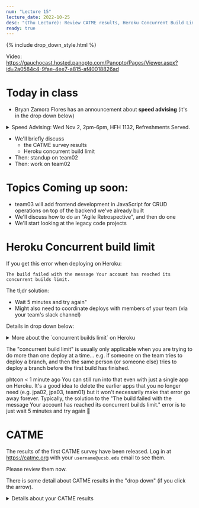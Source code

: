 ```yaml
---
num: "Lecture 15"
lecture_date: 2022-10-25
desc: "(Thu Lecture): Review CATME results, Heroku Concurrent Build Limit, Continue work on team02"
ready: true
---
```


{% include drop_down_style.html %}

Video: <https://gauchocast.hosted.panopto.com/Panopto/Pages/Viewer.aspx?id=2a0584c4-9fae-4ee7-a815-af40018826ad>

# Today in class

* Bryan Zamora Flores has an announcement about **speed advising** (it's in the drop down below)

<details>
  
<summary>
Speed Advising: Wed Nov 2, 2pm-6pm, HFH 1132, Refreshments Served.
</summary>


<img src="https://user-images.githubusercontent.com/1119017/198417166-47e30cec-0c79-4cae-9574-0cb73d590997.jpg" alt="speed advising flyer" width="500" />
  
</details>

* We'll briefly discuss 
  - the CATME survey results
  - Heroku concurrent build limit
* Then: standup on team02
* Then: work on team02

# Topics Coming up soon:

* team03 will add frontend development in JavaScript for CRUD operations on top of the backend we've already built
* We'll discuss how to do an "Agile Retrospective", and then do one
* We'll start looking at the legacy code projects

# Heroku Concurrent build limit

If you get this error when deploying on Heroku:

```
The build failed with the message Your account has reached its concurrent builds limit.
```

The tl;dr solution:
* Wait 5 minutes and try again"
* Might also need to coordinate deploys with members of your team (via your team's slack channel)

Details in drop down below:

<details>
<summary>
  More about the `concurrent builds limit` on Heroku
</summary>
  
The "concurrent build limit" is usually only applicable when you are trying to do more than one deploy at a time... e.g. if someone on the team tries to deploy a branch, and then the same person (or someone else) tries to deploy a branch before the first build has finished.

One team thought it meant they needed to delete their older apps (ones that have already received final grades and are no longer needed), e.g.   
jpa02, jpa03, team01.
  
That's not necessarily a bad idea: it may help make sure you don't run out of "free tier minutes" this month (before those go away forever, end of November).
  
But it probably won't address the "concurrent build limit" issue; you can still run into that even with a single app on your Heroku account.
  
I suggest: 
* Configure your prod instance to simply deploy each time there is a push to `main`
  - This can still result in the concurrent build limit being triggered if two PRs are merged in quick succession, but it typically isn't a problem.
* Coordinate deploys to your QA branch via your team slack channel
  - Check that there isn't already a build in progress, and check when the last build was done; you can see this on the `Activity` menu on the Heroku dashboard.  Example:
    
    <img width="642" alt="image" src="https://user-images.githubusercontent.com/1119017/198363761-ebe3b256-7a04-4e3e-b325-6714e3cc2336.png">

  - Send a message like "Deploying branch `xy-post-menuitemreview` to QA site" right before you do it
  
  
</details>




The "concurrent build limit" is usually only applicable when you are trying to do more than one deploy at a time... e.g. if someone on the team tries to deploy a branch, and then the same person (or someone else) tries to deploy a branch before the first build has finished.


phtcon
  < 1 minute ago
You can still run into that even with just a single app on Heroku.   It's a good idea to delete the earlier apps that you no longer need (e.g. jpa02, jpa03, team01) but it won't necessarily make that error go away forever.
Typically, the solution to the "The build failed with the message Your account has reached its concurrent builds limit." error is to just wait 5 minutes and try again :slightly_smiling_face:

# CATME

The results of the first CATME survey have been released.  Log in at <https://catme.org> with your `username@ucsb.edu` email to see them.

Please review them now.

There is some detail about CATME results in the "drop down" (if you click the arrow).

<details>
<summary>
Details about your CATME results
</summary>

After they are released, you should be able to see something like this.  (These are all examples from CMPSC 156 but *not* from this quarter).

<img width="744" alt="image" src="https://user-images.githubusercontent.com/1119017/198357454-2cf7002e-9a95-4aca-9ef2-f548f98a0f84.png">

The three arrows show the student's self-rating, the team average for this student, and the overall average of all team ratings (on this team) for all students on this team.

So in this case, we see that:
* the team rated the student higher than the student rated themself
* lower than the team average
* but not much lower than the team average, and still in the "pretty good to excellent" range.

There will be two boxes like this:
* One for "Contributing to the Team's Work"
* Another for "Interacting with Teammates"

Following that, there are anonymized comments; they include your self-assessment, and the anonymous comment of your teammates.  Again, the example shown below is a real one from CMPSC 156, but not from this quarter's class:

<img width="918" alt="Screen Shot 2022-10-27 at 10 18 35 AM" src="https://user-images.githubusercontent.com/1119017/198356690-950572ba-0fb9-431d-959b-50319ffd3bd5.png">
  
</details>

